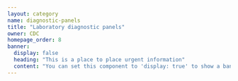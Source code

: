 ```yaml
---
layout: category
name: diagnostic-panels
title: "Laboratory diagnostic panels"
owner: CDC
homepage_order: 8
banner:
  display: false
  heading: "This is a place to place urgent information"
  content: "You can set this component to 'display: true' to show a banner at the top of the page."
---
```


